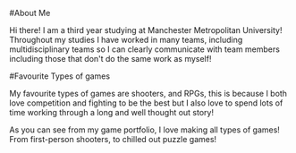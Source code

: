 #About Me

Hi there! I am a third year studying at Manchester Metropolitan University!
Throughout my studies I have worked in many teams, including multidisciplinary teams so I can clearly communicate with team members including those that don't do the same work as myself!


#Favourite Types of games

My favourite types of games are shooters, and RPGs, this is because I both love competition and fighting to be the best but I also love to spend lots of time working through a long and well thought out story!

 As you can see from my game portfolio, I love making all types of games! From first-person shooters, to chilled out puzzle games!


